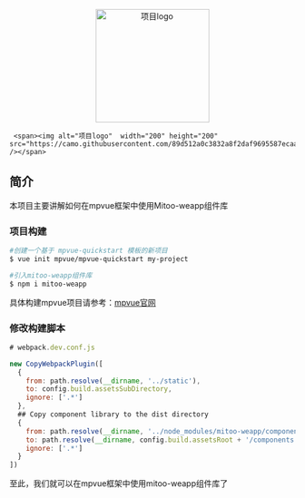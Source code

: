 <p align="center">
    <span><img alt="项目logo" width="200" height="200" src="https://camo.githubusercontent.com/19728abe3a00f556321704a91111984448ffc918/687474703a2f2f6f7a637673756834742e626b742e636c6f7564646e2e636f6d2f6d69746f6f2d77656170702d6c6f676f2e706e67" /></span>

     <span><img alt="项目logo"  width="200" height="200" src="https://camo.githubusercontent.com/89d512a0c3832a8f2daf9695587ecaaea6ed8d6d/687474703a2f2f6d707675652e636f6d2f6173736574732f6c6f676f2e706e67" /></span>
</p>

## 简介

本项目主要讲解如何在mpvue框架中使用Mitoo-weapp组件库


### 项目构建

``` bash
#创建一个基于 mpvue-quickstart 模板的新项目
$ vue init mpvue/mpvue-quickstart my-project

#引入mitoo-weapp组件库
$ npm i mitoo-weapp

```
具体构建mpvue项目请参考：[mpvue官网](http://mpvue.com/mpvue/)

### 修改构建脚本


```js
# webpack.dev.conf.js

new CopyWebpackPlugin([
  {
    from: path.resolve(__dirname, '../static'),
    to: config.build.assetsSubDirectory,
    ignore: ['.*']
  },
  ## Copy component library to the dist directory
  {
    from: path.resolve(__dirname, '../node_modules/mitoo-weapp/components'),
    to: path.resolve(__dirname, config.build.assetsRoot + '/components'),
    ignore: ['.*']
  }
])

```

至此，我们就可以在mpvue框架中使用mitoo-weapp组件库了
